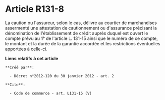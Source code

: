 # Article R131-8

La caution ou l'assureur, selon le cas, délivre au courtier de marchandises assermenté une attestation de cautionnement ou
d'assurance précisant la dénomination de l'établissement de crédit auprès duquel est ouvert le compte prévu au 1° de
l'article L. 131-15 ainsi que le numéro de ce compte, le montant et la durée de la garantie accordée et les restrictions
éventuelles apportées à celle-ci.

**Liens relatifs à cet article**

	**Créé par**:

	  - Décret n°2012-120 du 30 janvier 2012 - art. 2

	**Cite**:

	  - Code de commerce - art. L131-15 (V)
